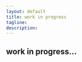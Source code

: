 ```yaml
---
layout: default
title: work in progress
tagline:
description:
---
```


## work in progress...

<!-- * [talks](pages/talks.html)

* [writing](pages/writing.html)

* [other stuff](pages/other_stuff.html)

* [contact](pages/contact.html) -->

